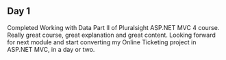 
Day 1
---

Completed Working with Data Part II of Pluralsight ASP.NET MVC 4 course. Really great course, great explanation and great content. Looking forward for next module and start converting my Online Ticketing project in ASP.NET MVC, in a day or two.
